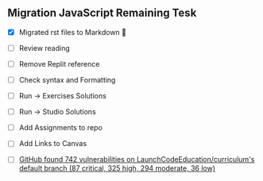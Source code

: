 ## Migration JavaScript Remaining Tesk 
- [x] Migrated rst files to Markdown :tada:
- [ ] Review reading
- [ ] Remove Replit reference
- [ ] Check syntax and Formatting
- [ ] Run -> Exercises Solutions
- [ ] Run -> Studio Solutions
- [ ] Add Assignments to repo
- [ ] Add Links to Canvas
- [ ] [GitHub found 742 vulnerabilities on LaunchCodeEducation/curriculum's default branch (87 critical, 325 high, 294 moderate, 36 low)](https://github.com/LaunchCodeEducation/curriculum/security/dependabot)


